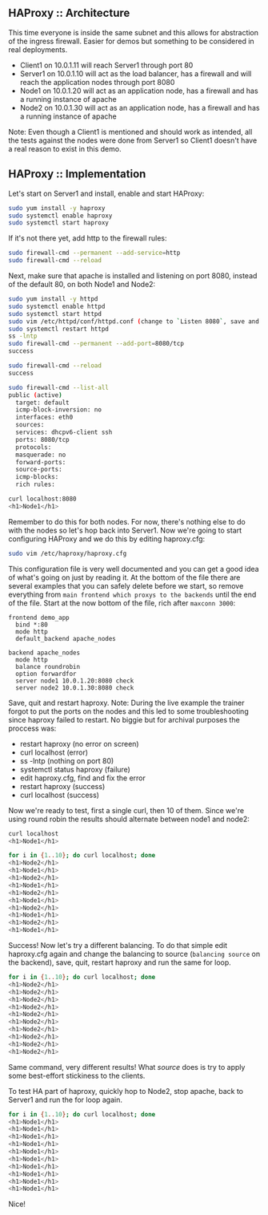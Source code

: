 ## HAProxy :: Architecture
This time everyone is inside the same subnet and this allows for abstraction of the ingress firewall. Easier for demos but something to be considered in real deployments.
- Client1 on 10.0.1.11 will reach Server1 through port 80
- Server1 on 10.0.1.10 will act as the load balancer, has a firewall and will reach the application nodes through port 8080
- Node1 on 10.0.1.20 will act as an application node, has a firewall and has a running instance of apache
- Node2 on 10.0.1.30 will act as an application node, has a firewall and has a running instance of apache

Note: Even though a Client1 is mentioned and should work as intended, all the tests against the nodes were done from Server1 so Client1 doesn't have a real reason to exist in this demo.

## HAProxy :: Implementation
Let's start on Server1 and install, enable and start HAProxy:
```bash
sudo yum install -y haproxy
sudo systemctl enable haproxy
sudo systemctl start haproxy
```
If it's not there yet, add http to the firewall rules:
```bash
sudo firewall-cmd --permanent --add-service=http
sudo firewall-cmd --reload
```
Next, make sure that apache is installed and listening on port 8080, instead of the default 80, on both Node1 and Node2:
```bash
sudo yum install -y httpd
sudo systemctl enable httpd
sudo systemctl start httpd
sudo vim /etc/httpd/conf/httpd.conf (change to `Listen 8080`, save and quit)
sudo systemctl restart httpd
ss -lntp
sudo firewall-cmd --permanent --add-port=8080/tcp
success

sudo firewall-cmd --reload
success

sudo firewall-cmd --list-all
public (active)
  target: default
  icmp-block-inversion: no
  interfaces: eth0
  sources: 
  services: dhcpv6-client ssh
  ports: 8080/tcp
  protocols: 
  masquerade: no
  forward-ports: 
  source-ports: 
  icmp-blocks: 
  rich rules: 

curl localhost:8080
<h1>Node1</h1>
```
Remember to do this for both nodes. For now, there's nothing else to do with the nodes so let's hop back into Server1.
Now we're going to start configuring HAProxy and we do this by editing haproxy.cfg:
```bash
sudo vim /etc/haproxy/haproxy.cfg
```
This configuration file is very well documented and you can get a good idea of what's going on just by reading it. At the bottom of the file there are several examples that you can safely delete before we start, so remove everything from `main frontend which proxys to the backends` until the end of the file.
Start at the now bottom of the file, rich after `maxconn 3000`:
``` 
frontend demo_app
  bind *:80
  mode http
  default_backend apache_nodes

backend apache_nodes
  mode http
  balance roundrobin
  option forwardfor
  server node1 10.0.1.20:8080 check
  server node2 10.0.1.30:8080 check
```
Save, quit and restart haproxy.
Note: During the live example the trainer forgot to put the ports on the nodes and this led to some troubleshooting since haproxy failed to restart. No biggie but for archival purposes the proccess was:
- restart haproxy (no error on screen)
- curl localhost (error)
- ss -lntp (nothing on port 80)
- systemctl status haproxy (failure)
- edit haproxy.cfg, find and fix the error
- restart haproxy (success)
- curl localhost (success)

Now we're ready to test, first a single curl, then 10 of them. Since we're using round robin the results should alternate between node1 and node2:
```bash
curl localhost
<h1>Node1</h1>

for i in {1..10}; do curl localhost; done
<h1>Node2</h1>
<h1>Node1</h1>
<h1>Node2</h1>
<h1>Node1</h1>
<h1>Node2</h1>
<h1>Node1</h1>
<h1>Node2</h1>
<h1>Node1</h1>
<h1>Node2</h1>
<h1>Node1</h1>
```
Success! Now let's try a different balancing. To do that simple edit haproxy.cfg again and change the balancing to source (`balancing source` on the backend), save, quit, restart haproxy and run the same for loop.
```bash
for i in {1..10}; do curl localhost; done
<h1>Node2</h1>
<h1>Node2</h1>
<h1>Node2</h1>
<h1>Node2</h1>
<h1>Node2</h1>
<h1>Node2</h1>
<h1>Node2</h1>
<h1>Node2</h1>
<h1>Node2</h1>
<h1>Node2</h1>
```

Same command, very different results! What *source* does is try to apply some best-effort stickiness to the clients.

To test HA part of haproxy, quickly hop to Node2, stop apache, back to Server1 and run the for loop again.
```bash
for i in {1..10}; do curl localhost; done
<h1>Node1</h1>
<h1>Node1</h1>
<h1>Node1</h1>
<h1>Node1</h1>
<h1>Node1</h1>
<h1>Node1</h1>
<h1>Node1</h1>
<h1>Node1</h1>
<h1>Node1</h1>
<h1>Node1</h1>
```

Nice!

